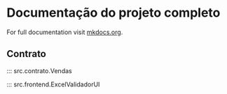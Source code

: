 # Documentação do projeto completo

For full documentation visit [mkdocs.org](https://www.mkdocs.org).

## Contrato

::: src.contrato.Vendas


::: src.frontend.ExcelValidadorUI